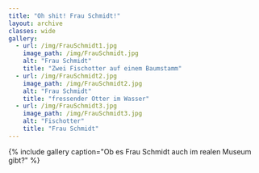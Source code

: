 ```yaml
---
title: "Oh shit! Frau Schmidt!"
layout: archive
classes: wide
gallery:
  - url: /img/FrauSchmidt1.jpg
    image_path: /img/FrauSchmidt.jpg
    alt: "Frau Schmidt"
    title: "Zwei Fischotter auf einem Baumstamm"
  - url: /img/FrauSchmidt2.jpg
    image_path: /img/FrauSchmidt2.jpg
    alt: "Frau Schmidt"
    title: "fressender Otter im Wasser"
  - url: /img/FrauSchmidt3.jpg
    image_path: /img/FrauSchmidt3.jpg
    alt: "Fischotter"
    title: "Frau Schmidt"
---
```


{% include gallery caption="Ob es Frau Schmidt auch im realen Museum gibt?" %}
